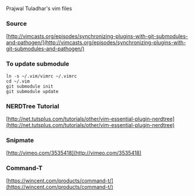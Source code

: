 Prajwal Tuladhar's vim files

### Source

  [http://vimcasts.org/episodes/synchronizing-plugins-with-git-submodules-and-pathogen/](http://vimcasts.org/episodes/synchronizing-plugins-with-git-submodules-and-pathogen/)

### To update submodule

    ln -s ~/.vim/vimrc ~/.vimrc
    cd ~/.vim
    git submodule init
    git submodule update

### NERDTree Tutorial
    
   [http://net.tutsplus.com/tutorials/other/vim-essential-plugin-nerdtree](http://net.tutsplus.com/tutorials/other/vim-essential-plugin-nerdtree)

### Snipmate
    
   [http://vimeo.com/3535418](http://vimeo.com/3535418)

### Command-T
    
   [https://wincent.com/products/command-t/](https://wincent.com/products/command-t/)
